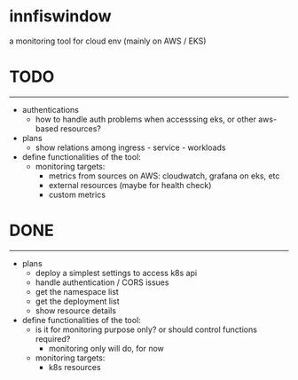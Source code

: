 # innfiswindow

a monitoring tool for cloud env (mainly on AWS / EKS)

# TODO
---
- authentications
  - how to handle auth problems when accesssing eks, or other aws-based resources?
- plans
  - show relations among ingress - service - workloads
- define functionalities of the tool:
  - monitoring targets:
    - metrics from sources on AWS: cloudwatch, grafana on eks, etc
    - external resources (maybe for health check)
    - custom metrics

# DONE
---
- plans
  - deploy a simplest settings to access k8s api
  - handle authentication / CORS issues
  - get the namespace list
  - get the deployment list
  - show resource details
- define functionalities of the tool:
  - is it for monitoring purpose only? or should control functions required?
    - monitoring only will do, for now 
  - monitoring targets:
    - k8s resources
